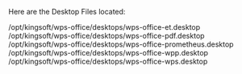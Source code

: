 Here are the Desktop Files located:

/opt/kingsoft/wps-office/desktops/wps-office-et.desktop
/opt/kingsoft/wps-office/desktops/wps-office-pdf.desktop
/opt/kingsoft/wps-office/desktops/wps-office-prometheus.desktop
/opt/kingsoft/wps-office/desktops/wps-office-wpp.desktop
/opt/kingsoft/wps-office/desktops/wps-office-wps.desktop
